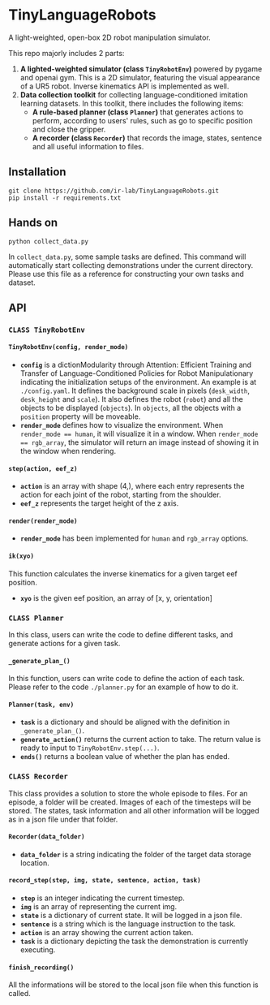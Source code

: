 # TinyLanguageRobots
A light-weighted, open-box 2D robot manipulation simulator.

This repo majorly includes 2 parts:
1.  **A lighted-weighted simulator (class `TinyRobotEnv`)** powered by pygame and openai gym. This is 
a 2D simulator, featuring the visual appearance of a UR5 robot. Inverse kinematics API is 
implemented as well.
2.  **Data collection toolkit** for collecting language-conditioned imitation 
learning datasets. In this toolkit, there includes the following items:
    - **A rule-based planner (class `Planner`)** that generates actions to perform, according to 
    users' rules, such as go to specific position and close the gripper.
    - **A recorder (class `Recorder`)** that records the image, states, sentence and all useful 
    information to files.

## Installation
```
git clone https://github.com/ir-lab/TinyLanguageRobots.git
pip install -r requirements.txt
```

## Hands on
```
python collect_data.py
```
In `collect_data.py`, some sample tasks are defined.
This command will automatically start collecting demonstrations under the current directory.
Please use this file as a reference for constructing your own tasks and dataset.

## API
### `CLASS TinyRobotEnv`
#### `TinyRobotEnv(config, render_mode)`
- **`config`** is a dictionModularity through Attention:
Efficient Training and Transfer of Language-Conditioned Policies for Robot Manipulationary indicating the initialization setups of the environment. An
example is at `./config.yaml`. It defines
the background scale in pixels (`desk_width`, `desk_height` and `scale`). It also defines the
robot (`robot`) and all the objects to be displayed (`objects`). In `objects`, all the objects
with a `position` property will be moveable.
- **`render_mode`** defines how to visualize the environment. When `render_mode == human`, it will
visualize it in a window. When `render_mode == rgb_array`, the simulator will return an image
instead of showing it in the window when rendering.

#### `step(action, eef_z)`
- **`action`** is an array with shape (4,), where each entry represents the action for each joint of the robot,
starting from the shoulder.
- **`eef_z`** represents the target height of the z axis.

#### `render(render_mode)`
- **`render_mode`** has been implemented for `human` and `rgb_array` options.

#### `ik(xyo)`
This function calculates the inverse kinematics for a given target eef position.
- **`xyo`** is the given eef position, an array of [x, y, orientation]

### `CLASS Planner`
In this class, users can write the code to define different tasks, and generate
actions for a given task.
#### `_generate_plan_()`
In this function, users can write code to define the action of each task. Please
refer to the code `./planner.py` for an example of how to do it.
#### `Planner(task, env)`
- **`task`** is a dictionary and should be aligned with the definition in `_generate_plan_()`.
- **`generate_action()`** returns the current action to take. The return value is ready to input 
to `TinyRobotEnv.step(...)`.
- **`ends()`** returns a boolean value of whether the plan has ended.

### `CLASS Recorder`
This class provides a solution to store the whole episode to files. For an episode,
a folder will be created. Images of each of the timesteps will be stored. The states,
task information and all other information will be logged as in a json file under 
that folder.
#### `Recorder(data_folder)`
- **`data_folder`** is a string indicating the folder of the target data storage location.
#### `record_step(step, img, state, sentence, action, task)`
- **`step`** is an integer indicating the current timestep.
- **`img`** is an array of representing the current img.
- **`state`** is a dictionary of current state. It will be logged in a json file.
- **`sentence`** is a string which is the language instruction to the task.
- **`action`** is an array showing the current action taken.
- **`task`** is a dictionary depicting the task the demonstration is currently executing.
#### `finish_recording()`
All the informations will be stored to the local json file when this function is called.
